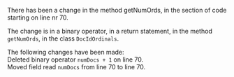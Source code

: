 There has been a change in the method getNumOrds, in the section of code starting on line nr 70.
  
The change is in a binary operator, in a return statement, in the method ```getNumOrds```, in the class ```DocIdOrdinals```.
  
The following changes have been made:  
Deleted binary operator ```numDocs + 1``` on line 70.  
Moved field read ```numDocs``` from line 70 to line 70.  
